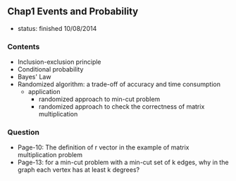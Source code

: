 ## Chap1 Events and Probability

- status: finished 10/08/2014

### Contents
- Inclusion-exclusion principle
- Conditional probability
-  Bayes' Law
- Randomized algorithm: a trade-off of accuracy and time consumption
    - application
        - randomized approach to min-cut problem
        - randomized approach to check the correctness of matrix multiplication

### Question
- Page-10: The definition of r vector in the example of matrix multiplication problem
- Page-13: for a min-cut problem with a min-cut set of  k edges, why in the graph each  vertex has at least k degrees?
